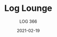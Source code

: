 ---
designer: "Busetti Garuti Redaelli"
description: "Log%20is%20a%20collection%20of%20seatings%20that%20combines%20the%20sculptural%20aspect%20with%20surprising%20lightness%3A%20the%20right%20combination%20of%20formal%20balance%2C%20stability%20and%20comfort.%20Upholstered%20lounge%20armchair%20in%20polyurethane%20injected%20foam."
image_primary: "img/Log_366_01_zoom.jpg"
image_secondary: "img/Log_366_02_zoom.jpg"
manufacturer: "Pedrali"
href: "https://www.pedrali.it/en/products/catalog/Lounge-Chair-LOG-366/"
subtitle: "LOG 366"
tags: 
  - "Pedrali"
  - "Lounge Seating"
title: "Log Lounge"
category: "Lounge Seating"
slug: "/manufacturers/pedrali/lounge-seating/busetti-garuti-redaelli-log-lounge"
date: "2021-02-19"
---
